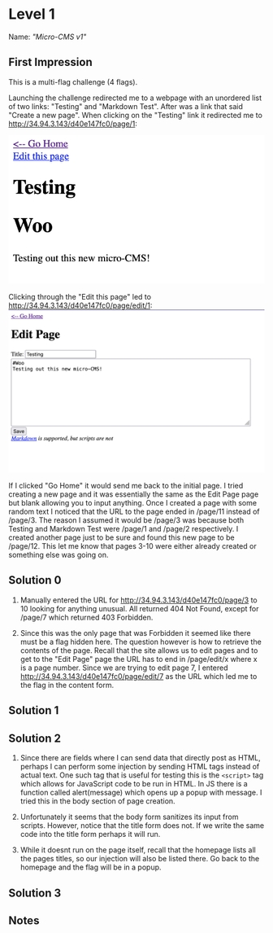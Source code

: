 # Level 1
Name:  _"Micro-CMS v1"_
## First Impression
This is a multi-flag challenge (4 flags).

Launching the challenge redirected me to a webpage with an unordered list of two links: "Testing" and "Markdown Test". After was a link that said "Create a new page". When clicking on the "Testing" link it redirected me to http://34.94.3.143/d40e147fc0/page/1:

[!["Testing page"](/images/L1-0.png)](http://34.94.3.143/d40e147fc0/page/1)

Clicking through the "Edit this page" led to http://34.94.3.143/d40e147fc0/page/edit/1:
[!["Edit Page for Testing page."](/images/L1-1.png)](http://34.94.3.143/d40e147fc0/page/edit/1)

If I clicked "Go Home" it would send me back to the initial page. I tried creating a new page and it was essentially the same as the Edit Page page but blank allowing you to input anything. Once I created a page with some random text I noticed that the URL to the page ended in /page/11 instead of /page/3. The reason I assumed it would be /page/3 was because both Testing and Markdown Test were /page/1 and /page/2 respectively. I created another page just to be sure and found this new page to be /page/12. This let me know that pages 3-10 were either already created or something else was going on.

## Solution 0
1. Manually entered the URL for http://34.94.3.143/d40e147fc0/page/3 to 10 looking for anything unusual. All returned 404 Not Found, except for /page/7 which returned 403 Forbidden. 

2. Since this was the only page that was Forbidden it seemed like there must be a flag hidden here. The question however is how to retrieve the contents of the page. Recall that the site allows us to edit pages and to get to the "Edit Page" page the URL has to end in /page/edit/x where x is a page number. Since we are trying to edit page 7, I entered http://34.94.3.143/d40e147fc0/page/edit/7 as the URL which led me to the flag in the content form. 

## Solution 1


## Solution 2
1. Since there are fields where I can send data that directly post as HTML, perhaps I can perform some injection by sending HTML tags instead of actual text. One such tag that is useful for testing this is the `<script>` tag which allows for JavaScript code to be run in HTML. In JS there is a function called alert(message) which opens up a popup with message. I tried this in the body section of page creation.

2. Unfortunately it seems that the body form sanitizes its input from scripts. However, notice that the title form does not. If we write the same code into the title form perhaps it will run.

3. While it doesnt run on the page itself, recall that the homepage lists all the pages titles, so our injection will also be listed there. Go back to the homepage and the flag will be in a popup.

## Solution 3

## Notes